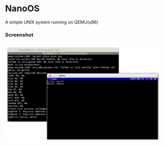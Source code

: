 # NanoOS

A simple UNIX system running on QEMU(x86)

### Screenshot

![image](https://raw.githubusercontent.com/fuyufjh/NanoOS/master/screenshots/NanoOS.png)
